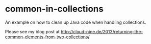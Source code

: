 common-in-collections
=====================

An example on how to clean up Java code when handling collections.

Please see my blog post at http://cloud-nine.de/2013/returning-the-common-elements-from-two-collections/
